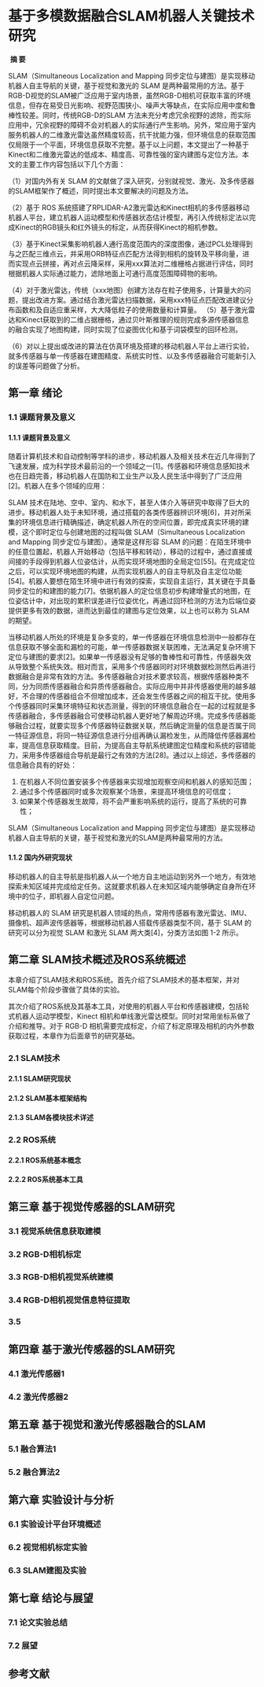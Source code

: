 #                 **基于多模数据融合SLAM机器人关键技术研究**

​																										**摘    要**

SLAM（Simultaneous Localization and Mapping  同步定位与建图）是实现移动机器人自主导航的关键，基于视觉和激光的 SLAM 是两种最常用的方法。基于RGB-D视觉的SLAM被广泛应用于室内场景，虽然RGB-D相机可获取丰富的环境信息，但存在易受日光影响、视野范围狭小、噪声大等缺点，在实际应用中度和鲁棒性较差。同时，传统RGB-D的SLAM 方法未充分考虑冗余视野的滤除，而实际应用中，冗余视野的障碍不会对机器人的实际通行产生影响。另外，常应用于室内服务机器人的二维激光雷达虽然精度较高，抗干扰能力强，但环境信息的获取范围仅局限于一个平面，环境信息获取不完整。基于以上问题，本文提出了一种基于Kinect和二维激光雷达的低成本、精度高、可靠性强的室内建图与定位方法。本文的主要工作内容包括以下几个方面：

（1）对国内外有关 SLAM 的文献做了深入研究，分别就视觉、激光、及多传感器的SLAM框架作了概述，同时提出本文要解决的问题及方法。

（2）基于 ROS 系统搭建了RPLIDAR-A2激光雷达和Kinect相机的多传感器移动机器人平台，建立机器人运动模型和传感器状态估计模型，再引入传统标定法以完成Kinect的RGB镜头和红外镜头的标定，从而获得Kinect的相机参数。

（3）基于Kinect采集影响机器人通行高度范围内的深度图像，通过PCL处理得到与之匹配三维点云，并采用ORB特征点匹配方法得到相机的旋转及平移向量，进而实现点云拼接，再对点云降采样，采用xxx算法对二维栅格占据进行评估，同时根据机器人实际通过能力，滤除地面上可通行高度范围障碍物的影响。 

（4）对于激光雷达，传统（xxx地图）创建方法存在粒子使用多，计算量大的问题，提出改进方案。通过结合激光雷达扫描数据，采用xxx特征点匹配改进建议分布函数和及自适应重采样，大大降低粒子的使用数量和计算量。 
		（5）基于激光雷达和Kinect获取到的二维占据栅格，通过贝叶斯推理的规则完成多源传感器信息的融合实现了地图构建，同时实现了位姿图优化和基于词袋模型的回环检测。

（6）对以上提出或改进的算法在仿真环境及搭建的移动机器人平台上进行实验，就多传感器与单一传感器在建图精度、系统实时性、以及多传感器融合可能新引入的误差等问题做了分析。

## 第一章 绪论

### 1.1 课题背景及意义

#### 1.1.1 课题背景及意义

随着计算机技术和自动控制等学科的进步，移动机器人及相关技术在近几年得到了飞速发展，成为科学技术最前沿的一个领域之一[1]。传感器和环境信息感知技术也在日趋完善，移动机器人在国防和工业生产以及人民生活中得到了广泛应用[2]。机器人在多个领域的应用：

SLAM 技术在陆地、空中、室内、和水下，甚至人体介入等研究中取得了巨大的进步。移动机器人处于未知环境，通过搭载的各类传感器辨识环境[6]，并对所采集的环境信息进行精确描述，确定机器人所在的空间位置，即完成真实环境的建模，这个即时定位与创建地图的过程叫做 SLAM（Simultaneous Localization and Mapping  同步定位与建图）。通常是这样形容 SLAM 的问题：在陌生环境中的任意位置起，机器人开始移动（包括平移和转动），移动的过程中，通过直接或间接的手段得到机器人位姿估计，从而实现环境地图的全局定位[55]。在完成定位之后，可以实现环境地图的构建，从而实现机器人的自主导航及自主定位功能[54]。机器人要想在陌生环境中进行有效的探索，实现自主运行，其关键在于具备同步定位的和建图的能力[7]。依据机器人的定位信息初步构建增量式的地图，在位姿估计中，对出现的累积误差进行位姿优化，再通过回环检测的方法为后端位姿提供更多有效的数据，进而达到最佳的建图与定位效果，以上也可以称为 SLAM 的期望。

当移动机器人所处的环境是复杂多变的，单一传感器在环境信息检测中一般都存在信息获取不够全面和漏检的可能，单一传感器数据关联困难，无法满足复杂环境下定位与建图的要求[2]。如果单一传感器没有足够的鲁棒性和可靠性，传感器失效从导致整个系统失效。相对而言，采用多个传感器同时对环境数据检测然后再进行数据融合是非常有效的方法。多传感器融合对技术要求较高，根据传感器种类不同，分为同质传感器融合和异质传感器融合。实际应用中并非传感器使用的越多越好，不合理的传感器组合不但增加成本，还会发生传感器之间的相互干扰。使用多个传感器同时采集环境特征和状态测量，得到的环境信息融合在一起的过程就是多传感器融合，多传感器融合可使移动机器人更好地了解周边环境。完成多传感器能够融合过程，就要实现多个传感器特征数据关联，然后确定测量的信息是否属于同一特征源信息，将同一特征源信息进行分组再确认漏检发生，从而降低传感器漏检率，提高信息获取精度。目前，为提高自主导航系统建图定位精度和系统的容错能力，采用多传感器组合导航是最行之有效的方法[28]。通过以上综述，多传感器的信息融合具有的好处：

1. 在机器人不同位置安装多个传感器来实现增加观察空间和机器人的感知范围；
2. 通过多个传感器同时或多次观察某个场景，来提高环境信息的可信度；
3. 如果某个传感器发生故障，将不会严重影响系统的运行，提高了系统的可靠性；

SLAM（Simultaneous Localization and Mapping 同步定位与建图）是实现移动机器人自主导航的关键，基于视觉和激光的SLAM是两种最常用的方法。

#### 1.1.2 国内外研究现状

移动机器人的自主导航是指机器人从一个地方自主地运动到另外一个地方，有效地探索未知区域并完成给定任务。这就要求机器人在未知区域内能够确定自身所在环境中的位子，即机器人自定位问题。

移动机器人的 SLAM 研究是机器人领域的热点，常用传感器有激光雷达、IMU、摄像机、超声波传感器等，根据移动机器人搭载传感器类型不同，基于 SLAM 的研究可以分为视觉 SLAM 和激光 SLAM 两大类[4]，分类方法如图 1-2 所示。

## 第二章 SLAM技术概述及ROS系统概述

本章介绍了SLAM技术和ROS系统。首先介绍了SLAM技术的基本框架，并对SLAM每个阶段步骤做了具体的实验。

其次介绍了ROS系统及其基本工具，对使用的机器人平台和传感器建模，包括轮式机器人运动学模型，Kinect 相机和单线激光雷达模型。同时对常用坐标系做了介绍和推导。对于 RGB-D 相机需要完成标定，介绍了标定原理及相机的内外参数获取过程，本章作为后面章节的研究基础。

### 2.1 SLAM技术



#### 2.1.1 SLAM研究现状



#### 2.1.2 SLAM基本框架结构



#### 2.1.3 SLAM各模块技术详述



### 2.2 ROS系统



#### 2.2.1 ROS系统基本概念



#### 2.2.2 ROS系统基本工具



## 第三章 基于视觉传感器的SLAM研究

### 3.1 视觉系统信息获取建模 



### 3.2 RGB-D相机标定



### 3.3 RGB-D相机视觉系统建模



### 3.4 RGB-D相机视觉信息特征提取



### 3.5



## 第四章 基于激光传感器的SLAM研究

### 4.1 激光传感器1



### 4.2 激光传感器2



## 第五章 基于视觉和激光传感器融合的SLAM

### 5.1 融合算法1



### 5.2 融合算法2



## 第六章 实验设计与分析

### 6.1 实验设计平台环境概述



### 6.2 视觉相机标定实验



### 6.3 SLAM建图及实验



## 第七章 结论与展望

### 7.1 论文实验总结



### 7.2 展望



## 参考文献



